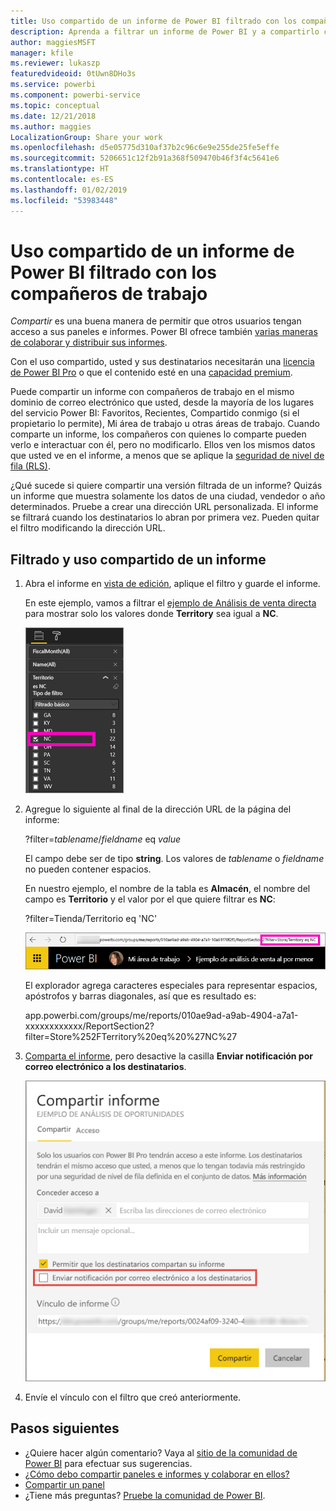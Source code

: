 ```yaml
---
title: Uso compartido de un informe de Power BI filtrado con los compañeros de trabajo
description: Aprenda a filtrar un informe de Power BI y a compartirlo con los compañeros de la organización.
author: maggiesMSFT
manager: kfile
ms.reviewer: lukaszp
featuredvideoid: 0tUwn8DHo3s
ms.service: powerbi
ms.component: powerbi-service
ms.topic: conceptual
ms.date: 12/21/2018
ms.author: maggies
LocalizationGroup: Share your work
ms.openlocfilehash: d5e05775d310af37b2c96c6e9e255de25fe5effe
ms.sourcegitcommit: 5206651c12f2b91a368f509470b46f3f4c5641e6
ms.translationtype: HT
ms.contentlocale: es-ES
ms.lasthandoff: 01/02/2019
ms.locfileid: "53983448"
---
```

# <a name="share-a-filtered-power-bi-report-with-your-coworkers"></a>Uso compartido de un informe de Power BI filtrado con los compañeros de trabajo
*Compartir* es una buena manera de permitir que otros usuarios tengan acceso a sus paneles e informes. Power BI ofrece también [varias maneras de colaborar y distribuir sus informes](service-how-to-collaborate-distribute-dashboards-reports.md).

Con el uso compartido, usted y sus destinatarios necesitarán una [licencia de Power BI Pro](service-features-license-type.md) o que el contenido esté en una [capacidad premium](service-premium.md). 

Puede compartir un informe con compañeros de trabajo en el mismo dominio de correo electrónico que usted, desde la mayoría de los lugares del servicio Power BI: Favoritos, Recientes, Compartido conmigo (si el propietario lo permite), Mi área de trabajo u otras áreas de trabajo. Cuando comparte un informe, los compañeros con quienes lo comparte pueden verlo e interactuar con él, pero no modificarlo. Ellos ven los mismos datos que usted ve en el informe, a menos que se aplique la [seguridad de nivel de fila (RLS)](service-admin-rls.md). 

¿Qué sucede si quiere compartir una versión filtrada de un informe? Quizás un informe que muestra solamente los datos de una ciudad, vendedor o año determinados. Pruebe a crear una dirección URL personalizada. El informe se filtrará cuando los destinatarios lo abran por primera vez. Pueden quitar el filtro modificando la dirección URL.

## <a name="filter-and-share-a-report"></a>Filtrado y uso compartido de un informe

1. Abra el informe en [vista de edición](consumer/end-user-reading-view.md), aplique el filtro y guarde el informe.
   
   En este ejemplo, vamos a filtrar el [ejemplo de Análisis de venta directa](sample-tutorial-connect-to-the-samples.md) para mostrar solo los valores donde **Territory** sea igual a **NC**.
   
   ![Panel de filtro de informe](media/service-share-reports/power-bi-filter-report2.png)
2. Agregue lo siguiente al final de la dirección URL de la página del informe:
   
   ?filter=*tablename*/*fieldname* eq *value*
   
    El campo debe ser de tipo **string**. Los valores de *tablename* o *fieldname* no pueden contener espacios.
   
   En nuestro ejemplo, el nombre de la tabla es **Almacén**, el nombre del campo es **Territorio** y el valor por el que quiere filtrar es **NC**:
   
    ?filter=Tienda/Territorio eq 'NC'
   
   ![Dirección URL de informe filtrado](media/service-share-reports/power-bi-filter-url3.png)
   
   El explorador agrega caracteres especiales para representar espacios, apóstrofos y barras diagonales, así que es resultado es:
   
   app.powerbi.com/groups/me/reports/010ae9ad-a9ab-4904-a7a1-xxxxxxxxxxxx/ReportSection2?filter=Store%252FTerritory%20eq%20%27NC%27

3. [Comparta el informe](service-share-dashboards.md), pero desactive la casilla **Enviar notificación por correo electrónico a los destinatarios**. 

    ![Cuadro de diálogo Compartir informe](media/service-share-reports/power-bi-share-report-dialog.png)

4. Envíe el vínculo con el filtro que creó anteriormente.

## <a name="next-steps"></a>Pasos siguientes
* ¿Quiere hacer algún comentario? Vaya al [sitio de la comunidad de Power BI](https://community.powerbi.com/) para efectuar sus sugerencias.
* [¿Cómo debo compartir paneles e informes y colaborar en ellos?](service-how-to-collaborate-distribute-dashboards-reports.md)
* [Compartir un panel](service-share-dashboards.md)
* ¿Tiene más preguntas? [Pruebe la comunidad de Power BI](http://community.powerbi.com/).

